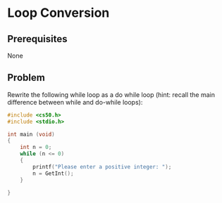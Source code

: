 # Loop Conversion

## Prerequisites
None

## Problem
Rewrite the following while loop as a do while loop (hint: recall the main difference between while and do-while loops):
```c
#include <cs50.h>
#include <stdio.h>

int main (void)
{
	int n = 0;
	while (n <= 0)
	{
	    printf("Please enter a positive integer: ");
	    n = GetInt();
	}

}

```